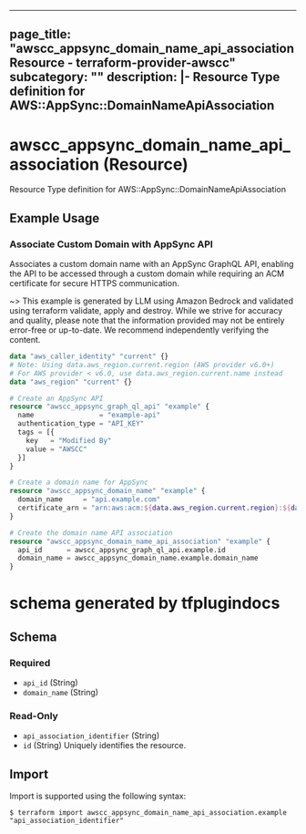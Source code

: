 
---
page_title: "awscc_appsync_domain_name_api_association Resource - terraform-provider-awscc"
subcategory: ""
description: |-
  Resource Type definition for AWS::AppSync::DomainNameApiAssociation
---

# awscc_appsync_domain_name_api_association (Resource)

Resource Type definition for AWS::AppSync::DomainNameApiAssociation

## Example Usage

### Associate Custom Domain with AppSync API

Associates a custom domain name with an AppSync GraphQL API, enabling the API to be accessed through a custom domain while requiring an ACM certificate for secure HTTPS communication.

~> This example is generated by LLM using Amazon Bedrock and validated using terraform validate, apply and destroy. While we strive for accuracy and quality, please note that the information provided may not be entirely error-free or up-to-date. We recommend independently verifying the content.

```terraform
data "aws_caller_identity" "current" {}
# Note: Using data.aws_region.current.region (AWS provider v6.0+)
# For AWS provider < v6.0, use data.aws_region.current.name instead
data "aws_region" "current" {}

# Create an AppSync API
resource "awscc_appsync_graph_ql_api" "example" {
  name                = "example-api"
  authentication_type = "API_KEY"
  tags = [{
    key   = "Modified By"
    value = "AWSCC"
  }]
}

# Create a domain name for AppSync
resource "awscc_appsync_domain_name" "example" {
  domain_name     = "api.example.com"
  certificate_arn = "arn:aws:acm:${data.aws_region.current.region}:${data.aws_caller_identity.current.account_id}:certificate/example-certificate"
}

# Create the domain name API association
resource "awscc_appsync_domain_name_api_association" "example" {
  api_id      = awscc_appsync_graph_ql_api.example.id
  domain_name = awscc_appsync_domain_name.example.domain_name
}
```

# schema generated by tfplugindocs
## Schema

### Required

- `api_id` (String)
- `domain_name` (String)

### Read-Only

- `api_association_identifier` (String)
- `id` (String) Uniquely identifies the resource.

## Import

Import is supported using the following syntax:

```shell
$ terraform import awscc_appsync_domain_name_api_association.example "api_association_identifier"
```
